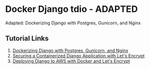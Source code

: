 # Docker Django tdio - ADAPTED

Adapted: Dockerizing Django with Postgres, Gunicorn, and Nginx

## Tutorial Links

1. [Dockerizing Django with Postgres, Gunicorn, and Nginx](https://testdriven.io/blog/dockerizing-django-with-postgres-gunicorn-and-nginx/)
1. [Securing a Containerized Django Application with Let's Encrypt](https://testdriven.io/blog/django-lets-encrypt/)
1. [Deploying Django to AWS with Docker and Let's Encrypt](https://testdriven.io/blog/django-docker-https-aws/)
